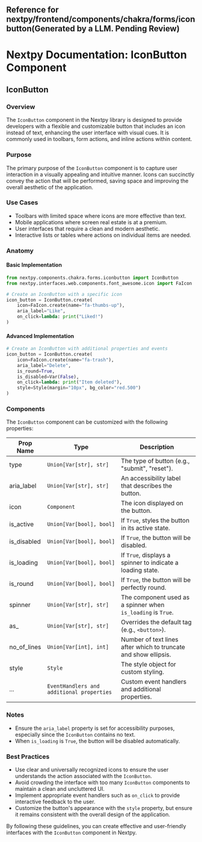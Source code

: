 ##  Reference for nextpy/frontend/components/chakra/forms/iconbutton(Generated by a LLM. Pending Review)

# Nextpy Documentation: IconButton Component

## IconButton

### Overview

The `IconButton` component in the Nextpy library is designed to provide developers with a flexible and customizable button that includes an icon instead of text, enhancing the user interface with visual cues. It is commonly used in toolbars, form actions, and inline actions within content.

### Purpose

The primary purpose of the `IconButton` component is to capture user interaction in a visually appealing and intuitive manner. Icons can succinctly convey the action that will be performed, saving space and improving the overall aesthetic of the application.

### Use Cases

- Toolbars with limited space where icons are more effective than text.
- Mobile applications where screen real estate is at a premium.
- User interfaces that require a clean and modern aesthetic.
- Interactive lists or tables where actions on individual items are needed.

### Anatomy

#### Basic Implementation

```python
from nextpy.components.chakra.forms.iconbutton import IconButton
from nextpy.interfaces.web.components.font_awesome.icon import FaIcon

# Create an IconButton with a specific icon
icon_button = IconButton.create(
    icon=FaIcon.create(name="fa-thumbs-up"),
    aria_label="Like",
    on_click=lambda: print("Liked!")
)
```

#### Advanced Implementation

```python
# Create an IconButton with additional properties and events
icon_button = IconButton.create(
    icon=FaIcon.create(name="fa-trash"),
    aria_label="Delete",
    is_round=True,
    is_disabled=Var(False),
    on_click=lambda: print("Item deleted"),
    style=Style(margin="10px", bg_color="red.500")
)
```

### Components

The `IconButton` component can be customized with the following properties:

| Prop Name    | Type                                      | Description                                                    |
|--------------|-------------------------------------------|----------------------------------------------------------------|
| type         | `Union[Var[str], str]`                    | The type of button (e.g., "submit", "reset").                  |
| aria_label   | `Union[Var[str], str]`                    | An accessibility label that describes the button.              |
| icon         | `Component`                               | The icon displayed on the button.                              |
| is_active    | `Union[Var[bool], bool]`                  | If `True`, styles the button in its active state.              |
| is_disabled  | `Union[Var[bool], bool]`                  | If `True`, the button will be disabled.                        |
| is_loading   | `Union[Var[bool], bool]`                  | If `True`, displays a spinner to indicate a loading state.     |
| is_round     | `Union[Var[bool], bool]`                  | If `True`, the button will be perfectly round.                 |
| spinner      | `Union[Var[str], str]`                    | The component used as a spinner when `is_loading` is `True`.   |
| as_          | `Union[Var[str], str]`                    | Overrides the default tag (e.g., `<button>`).                  |
| no_of_lines  | `Union[Var[int], int]`                    | Number of text lines after which to truncate and show ellipsis.|
| style        | `Style`                                   | The style object for custom styling.                           |
| ...          | `EventHandlers and additional properties` | Custom event handlers and additional properties.               |

### Notes

- Ensure the `aria_label` property is set for accessibility purposes, especially since the `IconButton` contains no text.
- When `is_loading` is `True`, the button will be disabled automatically.

### Best Practices

- Use clear and universally recognized icons to ensure the user understands the action associated with the `IconButton`.
- Avoid crowding the interface with too many `IconButton` components to maintain a clean and uncluttered UI.
- Implement appropriate event handlers such as `on_click` to provide interactive feedback to the user.
- Customize the button's appearance with the `style` property, but ensure it remains consistent with the overall design of the application.

By following these guidelines, you can create effective and user-friendly interfaces with the `IconButton` component in Nextpy.